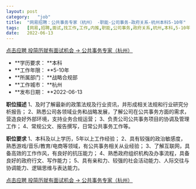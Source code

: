 ```yaml
---
layout:	post
category:	"job"
title:	"网易招聘：公共事务专家（杭州） -职能-公司事务-政府关系-杭州本科5-10年"
tags:	[网易,招聘,面试,找工作,工作,内推,职能,公司事务,政府关系,杭州,本科,5-10年]
date:	2022-06-13
---
```


[点击应聘 投简历就有面试机会 -> 公共事务专家（杭州） ](http://mobile.bole.netease.com/bole/boleDetail?id=26631&employeeId=346f03c3cda5f04c&key=all)



- **学历要求： **本科
- **工作年限： **5-10年
- **所属部门： **战略合规部
- **工作城市： **杭州
- **发布日期： **2022-06-13



**职位描述**
1、及时了解最新的政策法规及行业资讯，并形成相关法规和行业研究分析报告； 
2、熟悉公司各领域业务和战略发展，了解公司在公共事务方面的需求，营造良好外部环境，支持业务合规运营； 
3、负责公司公共事务项目的协调及管理工作； 
4、常规公文、报告撰写，日常公共事务工作等。 




**职位要求**
1、本科及以上学历，5年以上工作经验； 
2、具有较强的政治敏感度，熟悉游戏/音乐/教育/电商等领域，有公共事务相关从业经验； 
3、了解互联网，具备高效的工作作风，有良好的抗压能力； 
4、熟悉政府组织机构及办事流程，具备良好的政府行文、写作能力； 
5、具有亲和力、较强的社会活动能力、人际交往与协调能力、逻辑思维与表达能力。



[点击应聘 投简历就有面试机会 -> 公共事务专家（杭州） ](http://mobile.bole.netease.com/bole/boleDetail?id=26631&employeeId=346f03c3cda5f04c&key=all)